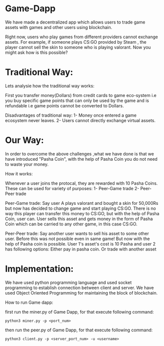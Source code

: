 # Game-Dapp
We have made a decentralized app which allows users to trade game assets with games and other users using blockchain.

Right now, users who play games from different providers cannot exchange assets. For example, if someone plays CS:GO provided by Steam , the player cannot sell the 
skin to someone who is playing valorant. Now you might ask how is this possible?

# Traditional Way:

Lets analysie how the traditional way works: 

First you transfer money(Dollars) from credit cards to game eco-system i.e you buy specific game points that can only be used by the game and is refundable i.e
game points cannot be converted to Dollars.

Disadvantages of traditional way: 
1- Money once entered a game ecosystem never leaves.
2- Users cannot directly exchange virtual assets.


# Our Way:

In order to overcome the above challenges ,what we have done is that we have introduced "Pasha Coin", with the help of Pasha Coin you do not need to waste your money.

How it works:

Whenever a user joins the protocal, they are rewarded with 10 Pasha Coins. These can be used for variety of purposes:
1- Peer-Game trade
2- Peer-Peer trade


Peer-Game trade:
Say user A plays valorant and bought a skin for 50,000Rs but now has decided to change game and start playing CS:GO. There is no way this player can transfer this money
to CS:GO, but with the help of Pasha Coin, user can. 
User sells this asset and gets money in the form of Pasha Coin which can be carried to any other game, in this case CS:GO.

Peer-Peer trade:
Say another user wants to sell his asset to some other user. Before this was not possible even in same game! But now with the help of Pasha coin is possible.
User 1's asset's cost is 10 Pasha and user 2 has following options:
	Either pay in pasha coin.
	Or trade with another asset

# Implementation: 

We have used python programming language and used socket programming to establish connection between client and server. We have used Object Oriented Programming for
maintaining the block of blockchain. 

How to run Game dapp:

first run the miner.py of Game Dapp, for that execute following command:
```
python3 miner.py -p <port_num>
```

then run the peer.py of Game Dapp, for that execute following command:
```
python3 client.py -p <server_port_num> -u <username>
```
 
